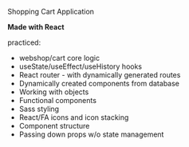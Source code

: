 Shopping Cart Application

<b>Made with React</b>

practiced:

- webshop/cart core logic
- useState/useEffect/useHistory hooks
- React router - with dynamically generated routes
- Dynamically created components from database
- Working with objects
- Functional components
- Sass styling
- React/FA icons and icon stacking
- Component structure
- Passing down props w/o state management
